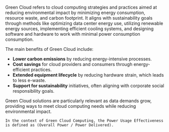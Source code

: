 Green Cloud refers to cloud computing strategies and practices aimed at reducing environmental impact by minimizing energy consumption, resource waste, and carbon footprint. It aligns with sustainability goals through methods like optimizing data center energy use, utilizing renewable energy sources, implementing efficient cooling systems, and designing software and hardware to work with minimal power consumption consumption.

The main benefits of Green Cloud include:
- **Lower carbon emissions** by reducing energy-intensive processes.
- **Cost savings** for cloud providers and consumers through energy-efficient practices.
- **Extended equipment lifecycle** by reducing hardware strain, which leads to less e-waste.
- **Support for sustainability** initiatives, often aligning with corporate social responsibility goals.

Green Cloud solutions are particularly relevant as data demands grow, providing ways to meet cloud computing needs while reducing environmental impact.


`In the context of Green Cloud Computing, the Power Usage Effectiveness is defined as (Overall Power / Power Delivered).`
